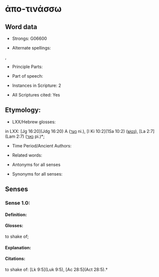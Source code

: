# ἀπο-τινάσσω

<!-- Status: S2=NeedsEdits -->
<!-- Lexica used for edits:   -->

## Word data

* Strongs: G06600

* Alternate spellings:

,

* Principle Parts: 


* Part of speech: 


* Instances in Scripture: 2

* All Scriptures cited: Yes

## Etymology: 


* LXX/Hebrew glosses: 

in LXX: [Jg 16:20](Jdg 16:20) A ([נער](//en-uhl/H5287) ni.), [I Ki 10:2](1Sa 10:2) ([נטשׁ](//en-uhl/H5203)), [La 2:7](Lam 2:7) ([נאר](//en-uhl/H5010) pi.)*;

* Time Period/Ancient Authors: 


* Related words: 

* Antonyms for all senses

* Synonyms for all senses: 


## Senses 


### Sense  1.0: 

#### Definition: 

#### Glosses: 

to shake of; 

#### Explanation: 


#### Citations: 

to shake of: [Lk 9:5](Luk 9:5), [Ac 28:5](Act 28:5).†
